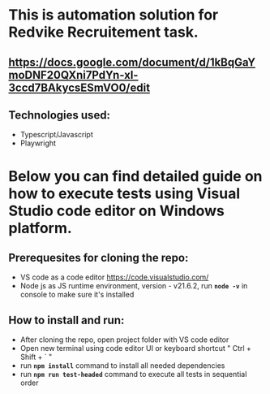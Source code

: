 # This is automation solution for Redvike Recruitement task.
## https://docs.google.com/document/d/1kBqGaYmoDNF20QXni7PdYn-xl-3ccd7BAkycsESmVO0/edit

## Technologies used:
- Typescript/Javascript
- Playwright

# Below you can find detailed guide on how to execute tests using Visual Studio code editor on Windows platform.

## Prerequesites for cloning the repo:
- VS code as a code editor https://code.visualstudio.com/
- Node js as JS runtime environment, version - v21.6.2, run **`node -v`** in console to make sure it's installed

## How to install and run:
 - After cloning the repo, open project folder with VS code editor
 - Open new terminal using code editor UI or keyboard shortcut " Ctrl + Shift + ` "
 - run **`npm install`** command to install all needed dependencies
 - run **`npm run test-headed`** command to execute all tests in sequential order
